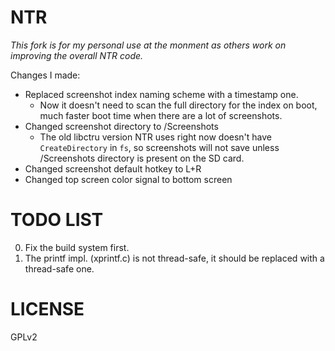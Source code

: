 # NTR

*This fork is for my personal use at the monment as others work on improving the overall NTR code.*

Changes I made:
- Replaced screenshot index naming scheme with a timestamp one.
	- Now it doesn't need to scan the full directory for the index on boot, much faster boot time when there are a lot of screenshots.
- Changed screenshot directory to /Screenshots
	- The old libctru version NTR uses right now doesn't have `CreateDirectory` in `fs`, so screenshots will not save unless /Screenshots directory is present on the SD card.
- Changed screenshot default hotkey to L+R
- Changed top screen color signal to bottom screen

# TODO LIST

0. Fix the build system first.
1. The printf impl. (xprintf.c) is not thread-safe, it should be replaced with a thread-safe one.

# LICENSE 

GPLv2
